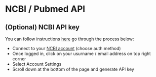 # NCBI / Pubmed API


## (Optional) NCBI API key

You can follow instructions [here](https://support.nlm.nih.gov/kbArticle/?pn=KA-05317) go through the process below:

- Connect to your [NCBI account](https://www.ncbi.nlm.nih.gov/account/) (choose auth method)
- Once logged in, click on your usurname / email address on top right corner
- Select Account Settings
- Scroll down at the bottom of the page and generate API key


